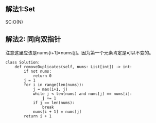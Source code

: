 ## 解法1:Set
SC:O(N)

## 解法2: 同向双指针
注意这里应该是nums[i+1]=nums[j]。因为第一个元素肯定是可以不变的。
```
class Solution:
    def removeDuplicates(self, nums: List[int]) -> int:
        if not nums:
            return 0
        j = 1
        for i in range(len(nums)):
            j = max(i+1, j)
            while j < len(nums) and nums[j] == nums[i]:
                j += 1
            if j == len(nums):
                break
            nums[i + 1] = nums[j]
        return i + 1
```
